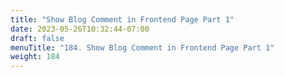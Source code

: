 ```yaml
---
title: "Show Blog Comment in Frontend Page Part 1"
date: 2023-05-26T10:32:44-07:00
draft: false
menuTitle: "184. Show Blog Comment in Frontend Page Part 1"
weight: 184
---
```


